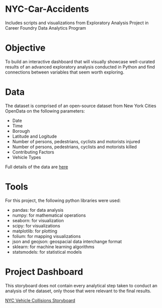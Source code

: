 # NYC-Car-Accidents
Includes scripts and visualizations from Exploratory Analysis Project in Career Foundry Data Analytics Program
# Objective
To build an interactive dashboard that will visually showcase well-curated results of an advanced exploratory analysis conducted in Python and find connections between variables that seem worth exploring.
# Data
The dataset is comprised of an open-source dataset from New York Cities OpenData on the following parameters:
- Date
- Time
- Borough
- Latitude and Logitude
- Number of persons, pedestrians, cyclists and motorists injured
- Number of persons, pedestrians, cyclists and motorists killed
- Contributing Factors
- Vehicle Types

Full details of the data are [here](https://data.cityofnewyork.us/Public-Safety/Motor-Vehicle-Collisions-Crashes/h9gi-nx95)
# Tools
For this project, the following python libraries were used:
  - pandas: for data analysis
  - numpy: for mathematical operations
  - seaborn: for visualization
  - scipy: for visualizations
  - matplotlib: for plotting
  - folium: for mapping visualizations
  - json and geojson: geospacial data interchange format
  - sklearn: for machine learning algorithms
  - statsmodels: for statistical models
  # Project Dashboard
  This storyboard does not contain every analytical step taken to conduct an analysis of the dataset, only those that were relevant to the final results. 
 
[NYC Vehicle Collisions Storyboard](https://public.tableau.com/app/profile/annah8183/viz/NYCVehicularAccidents_16764954861300/NYCVehicularAccidents?publish=yes)
